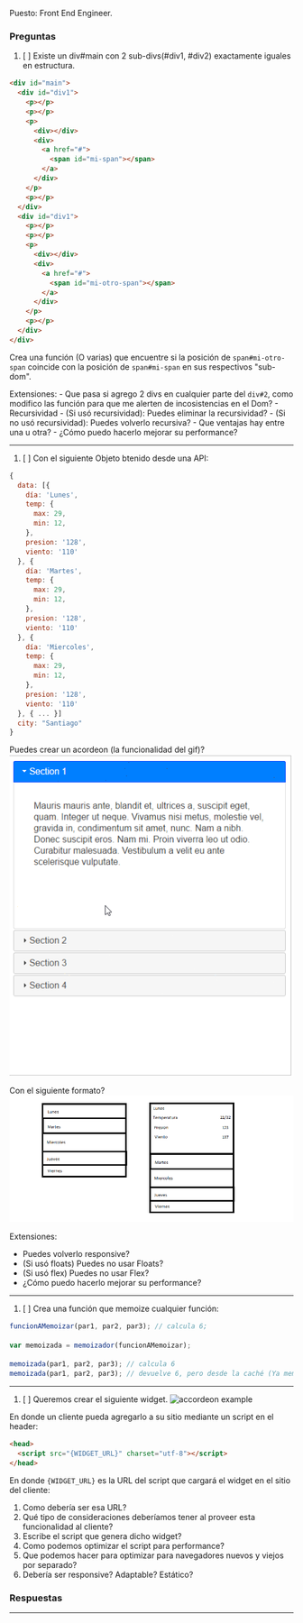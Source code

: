Puesto: Front End Engineer.
### Preguntas
1. [ ] Existe un div#main con 2 sub-divs(#div1, #div2) exactamente iguales en estructura.
  ```html
  <div id="main">
    <div id="div1">
      <p></p>
      <p></p>
      <p>
        <div></div>
        <div>
          <a href="#">
            <span id="mi-span"></span>
          </a>
        </div>
      </p>
      <p></p>
    </div>
    <div id="div1">
      <p></p>
      <p></p>
      <p>
        <div></div>
        <div>
          <a href="#">
            <span id="mi-otro-span"></span>
          </a>
        </div>
      </p>
      <p></p>
    </div>
  </div>
  ```

  Crea una función (O varias) que encuentre si la posición de `span#mi-otro-span` coincide con la posición de `span#mi-span` en sus respectivos "sub-dom".

  Extensiones:
    -  Que pasa si agrego 2 divs en cualquier parte del `div#2`, como modifico las función para que me alerten de incosistencias en el Dom?
    - Recursividad
      - (Si usó recursividad): Puedes eliminar la recursividad?
      - (Si no usó recursividad): Puedes volverlo recursiva?
      - Que ventajas hay entre una u otra?
    - ¿Cómo puedo hacerlo mejorar su performance?

  ------

1. [ ] Con el siguiente Objeto btenido desde una API:
  ```javascript
  {
    data: [{
      día: 'Lunes',
      temp: {
        max: 29,
        min: 12,
      },
      presion: '128',
      viento: '110'
    }, {
      día: 'Martes',
      temp: {
        max: 29,
        min: 12,
      },
      presion: '128',
      viento: '110'
    }, {
      día: 'Miercoles',
      temp: {
        max: 29,
        min: 12,
      },
      presion: '128',
      viento: '110'
    }, { ... }]
    city: "Santiago"
  }
  ```


  Puedes crear un acordeon (la funcionalidad del gif)?
  ![accordeon](./accordeon.gif)


  Con el siguiente formato?
  ![accordeon example](./accordion_open_close.png)

  Extensiones:
  - Puedes volverlo responsive?
  - (Si usó floats) Puedes no usar Floats?
  - (Si usó flex) Puedes no usar Flex?
  - ¿Cómo puedo hacerlo mejorar su performance?

  ------

1. [ ] Crea una función que memoize cualquier función:
  ```javascript
  funcionAMemoizar(par1, par2, par3); // calcula 6;

  var memoizada = memoizador(funcionAMemoizar);

  memoizada(par1, par2, par3); // calcula 6
  memoizada(par1, par2, par3); // devuelve 6, pero desde la caché (Ya memoizada, no lo calcula)
  ```

  ------
1. [ ] Queremos crear el siguiente widget.
![accordeon example](./windget.png)

En donde un cliente pueda agregarlo a su sitio mediante un script en el header:
```html
<head>
  <script src="{WIDGET_URL}" charset="utf-8"></script>
</head>
```
En donde `{WIDGET_URL}` es la URL del script que cargará el widget en el sitio del cliente:

1. Como debería ser esa URL?
1. Qué tipo de consideraciones deberíamos tener al proveer esta funcionalidad al cliente?
1. Escribe el script que genera dicho widget?
1. Como podemos optimizar el script para performance?
1. Que podemos hacer para optimizar para navegadores nuevos y viejos por separado?
1. Debería ser responsive? Adaptable? Estático?


### Respuestas

-----
